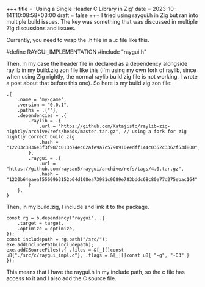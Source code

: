 +++
title = 'Using a Single Header C Library in Zig'
date = 2023-10-14T10:08:58+03:00
draft = false
+++
I tried using raygui.h in Zig but ran into multiple build issues. The key was something that was discussed in multiple Zig discussions and issues. 

Currently, you need to wrap the .h file in a .c file like this.

  #define RAYGUI_IMPLEMENTATION
	#include "raygui.h"
  
Then, in my case the header file in declared as a dependency alongside raylib in my build.zig.zon file like this (I'm using my own fork of raylib, since when using Zig nightly, the normal raylib build.zig file is not working, I wrote a post about that before this one). So here is my build.zig.zon file:

    
	.{
	    .name = "my-game",
	    .version = "0.0.1",
	    .paths = .{""},
	    .dependencies = .{
	        .raylib = .{
	            .url = "https://github.com/Katajisto/raylib-zig-nightly/archive/refs/heads/master.tar.gz", // using a fork for zig nightly correct build.zig
	            .hash = "12203c3836e3f3f987c013b74ec62afe9a7c5790910eedff144c0352c3362f53d800",
	        },
	        .raygui = .{
	            .url = "https://github.com/raysan5/raygui/archive/refs/tags/4.0.tar.gz",
	            .hash = "1220b64eaeaf55609b3152b64d108ea73981c9689e783bddc68c80e77d275ebac164"
	        }
	    },
	}

Then, in my build.zig, I include and link it to the package.

    const rg = b.dependency("raygui", .{
        .target = target,
        .optimize = optimize,
    });
    const includepath = rg.path("/src/");
    exe.addIncludePath(includepath);
    exe.addCSourceFiles(.{ .files = &[_][]const u8{"./src/c/raygui_impl.c"}, .flags = &[_][]const u8{ "-g", "-O3" } });

This means that I have the raygui.h in my include path, so the c file has access to it and I also add the C source file. 
